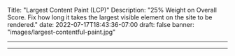 Title: "Largest Content Paint (LCP)"
Description: "25% Weight on Overall Score. Fix how long it takes the largest visible element on the site to be rendered."
date: 2022-07-17T18:43:36-07:00
draft: false
banner: "images/largest-contentful-paint.jpg"

---

---